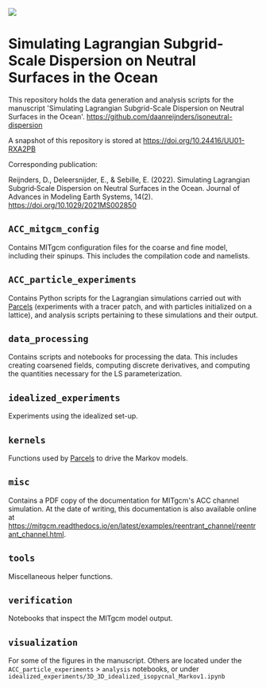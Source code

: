 <a href=https://doi.org/10.24416/UU01-RXA2PB><img src="https://img.shields.io/badge/doi-10.24416%2FUU01--RXA2PB-blue"></a>

# Simulating Lagrangian Subgrid-Scale Dispersion on Neutral Surfaces in the Ocean
This repository holds the data generation and analysis scripts for the manuscript 'Simulating Lagrangian Subgrid-Scale Dispersion on Neutral Surfaces in the Ocean'. 
https://github.com/daanreijnders/isoneutral-dispersion


A snapshot of this repository is stored at https://doi.org/10.24416/UU01-RXA2PB

Corresponding publication:

Reijnders, D., Deleersnijder, E., & Sebille, E. (2022). Simulating Lagrangian Subgrid‐Scale Dispersion on Neutral Surfaces in the Ocean. Journal of Advances in Modeling Earth Systems, 14(2). https://doi.org/10.1029/2021MS002850


## `ACC_mitgcm_config`
Contains MITgcm configuration files for the coarse and fine model, including their spinups. This includes the compilation code and namelists.

## `ACC_particle_experiments`
Contains Python scripts for the Lagrangian simulations carried out with [Parcels](https://github.com/OceanParcels/parcels) (experiments with a tracer patch, and with particles initialized on a lattice), and analysis scripts pertaining to these simulations and their output.

## `data_processing`
Contains scripts and notebooks for processing the data. This includes creating coarsened fields, computing discrete derivatives, and computing the quantities necessary for the LS parameterization.

## `idealized_experiments`
Experiments using the idealized set-up. 

## `kernels`
Functions used by [Parcels](https://github.com/OceanParcels/parcels) to drive the Markov models.

## `misc`
Contains a PDF copy of the documentation for MITgcm's ACC channel simulation. At the date of writing, this documentation is also available online at https://mitgcm.readthedocs.io/en/latest/examples/reentrant_channel/reentrant_channel.html.

## `tools`
Miscellaneous helper functions.

## `verification`
Notebooks that inspect the MITgcm model output.

## `visualization`
For some of the figures in the manuscript. Others are located under the `ACC_particle_experiments` > `analysis` notebooks, or under `idealized_experiments/3D_3D_idealized_isopycnal_Markov1.ipynb`



